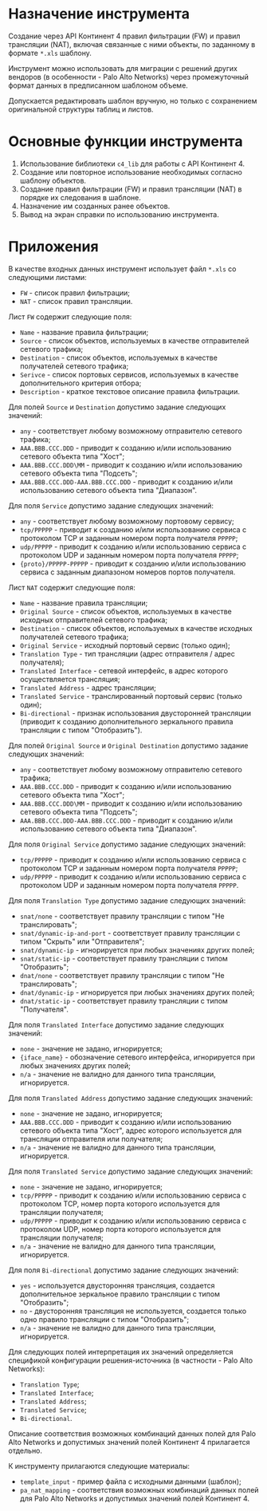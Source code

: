 # Назначение инструмента

Создание через API Континент 4 правил фильтрации (FW) и правил трансляции (NAT), включая связанные с ними объекты, по заданному в формате `*.xls` шаблону.

Инструмент можно использовать для миграции с решений других вендоров (в особенности - Palo Alto Networks) через промежуточный формат данных в предписанном шаблоном объеме.

Допускается редактировать шаблон вручную, но только с сохранением оригинальной структуры таблиц и листов.

# Основные функции инструмента

1. Использование библиотеки `c4_lib` для работы с API Континент 4.
2. Создание или повторное использование необходимых согласно шаблону объектов.
3. Создание правил фильтрации (FW) и правил трансляции (NAT) в порядке их следования в шаблоне.
4. Назначение им созданных ранее объектов.
5. Вывод на экран справки по использованию инструмента.

# Приложения

В качестве входных данных инструмент использует файл `*.xls` со следующими листами:

- `FW` - список правил фильтрации;
- `NAT` - список правил трансляции.

Лист `FW` содержит следующие поля:

- `Name` - название правила фильтрации;
- `Source` - список объектов, используемых в качестве отправителей сетевого трафика;
- `Destination` - список объектов, используемых в качестве получателей сетевого трафика;
- `Serivce` - список портовых сервисов, используемых в качестве дополнительного критерия отбора;
- `Description` - краткое текстовое описание правила фильтрации.

Для полей `Source` и `Destination` допустимо задание следующих значений:

- `any` - соответствует любому возможному отправителю сетевого трафика;
- `AAA.BBB.CCC.DDD` - приводит к созданию и/или использованию сетевого объекта типа "Хост";
- `AAA.BBB.CCC.DDD\MM` - приводит к созданию и/или использованию сетевого объекта типа "Подсеть";
- `AAA.BBB.CCC.DDD-AAA.BBB.CCC.DDD` - приводит к созданию и/или использованию сетевого объекта типа "Диапазон".

Для поля `Service` допустимо задание следующих значений:
- `any` - соответствует любому возможному портовому сервису;
- `tcp/PPPPP` - приводит к созданию и/или использованию сервиса с протоколом TCP и заданным номером порта получателя `PPPPP`;
- `udp/PPPPP` - приводит к созданию и/или использованию сервиса с протоколом UDP и заданным номером порта получателя `PPPPP`;
- `{proto}/PPPPP-PPPPP` - приводит к созданию и/или использованию сервиса с заданным диапазоном номеров портов получателя.

Лист `NAT` содержит следующие поля:

- `Name` - название правила трансляции;
- `Original Source` - список объектов, используемых в качестве исходных отправителей сетевого трафика;
- `Destination` - список объектов, используемых в качестве исходных получателей сетевого трафика;
- `Original Service` - исходный портовый сервис (только один);
- `Translation Type` - тип трансляции (адрес отправителя / адрес получателя);
- `Translated Interface` - сетевой интерфейс, в адрес которого осуществляется трансляция;
- `Translated Address` - адрес трансляции;
- `Translated Service` - транслированный портовый сервис (только один);
- `Bi-directional` - признак использования двусторонней трансляции (приводит к созданию дополнительного зеркального правила трансляции с типом "Отобразить").

Для полей `Original Source` и `Original Destination` допустимо задание следующих значений:

- `any` - соответствует любому возможному отправителю сетевого трафика;
- `AAA.BBB.CCC.DDD` - приводит к созданию и/или использованию сетевого объекта типа "Хост";
- `AAA.BBB.CCC.DDD\MM` - приводит к созданию и/или использованию сетевого объекта типа "Подсеть";
- `AAA.BBB.CCC.DDD-AAA.BBB.CCC.DDD` - приводит к созданию и/или использованию сетевого объекта типа "Диапазон".

Для поля `Original Service` допустимо задание следующих значений:

- `tcp/PPPPP` - приводит к созданию и/или использованию сервиса с протоколом TCP и заданным номером порта получателя `PPPPP`;
- `udp/PPPPP` - приводит к созданию и/или использованию сервиса с протоколом UDP и заданным номером порта получателя `PPPPP`.

Для поля `Translation Type` допустимо задание следующих значений:

- `snat/none` - соответствует правилу трансляции с типом "Не транслировать";
- `snat/dynamic-ip-and-port` - соответствует правилу трансляции с типом "Скрыть" или "Отправителя";
- `snat/dynamic-ip` - игнорируется при любых значениях других полей;
- `snat/static-ip` - соответствует правилу трансляции с типом "Отобразить";
- `dnat/none` - соответствует правилу трансляции с типом "Не транслировать";
- `dnat/dynamic-ip` - игнорируется при любых значениях других полей;
- `dnat/static-ip` - соответствует правилу трансляции с типом "Получателя".

Для поля `Translated Interface` допустимо задание следующих значений:

- `none` - значение не задано, игнорируется;
- `{iface_name}` - обозначение сетевого интерфейса, игнорируется при любых значениях других полей;
- `n/a` - значение не валидно для данного типа трансляции, игнорируется.

Для поля `Translated Address` допустимо задание следующих значений:

- `none` - значение не задано, игнорируется;
- `AAA.BBB.CCC.DDD` - приводит к созданию и/или использованию сетевого объекта типа "Хост", адрес которого используется для трансляции отправителя или получателя;
- `n/a` - значение не валидно для данного типа трансляции, игнорируется.

Для поля `Translated Service` допустимо задание следующих значений:

- `none` - значение не задано, игнорируется;
- `tcp/PPPPP` - приводит к созданию и/или использованию сервиса с протоколом TCP, номер порта которого используется для трансляции получателя;
- `udp/PPPPP` - приводит к созданию и/или использованию сервиса с протоколом UDP, номер порта которого используется для трансляции получателя;
- `n/a` - значение не валидно для данного типа трансляции, игнорируется.

Для поля `Bi-directional` допустимо задание следующих значений:

- `yes` - используется двусторонняя трансляция, создается дополнительное зеркальное правило трансляции с типом "Отобразить";
- `no` - двусторонняя трансляция не используется, создается только одно правило трансляции с типом "Отобразить";
- `n/a` - значение не валидно для данного типа трансляции, игнорируется.

Для следующих полей интерпретация их значений определяется спецификой конфигурации решения-источника (в частности - Palo Alto Networks):

- `Translation Type`;
- `Translated Interface`;
- `Translated Address`;
- `Translated Service`;
- `Bi-directional`.

Описание соответствия возможных комбинаций данных полей для Palo Alto Networks и допустимых значений полей Континент 4 прилагается отдельно.

К инструменту прилагаются следующие материалы:

- `template_input` - пример файла с исходными данными (шаблон);
- `pa_nat_mapping` - соответствия возможных комбинаций данных полей для Palo Alto Networks и допустимых значений полей Континент 4.
